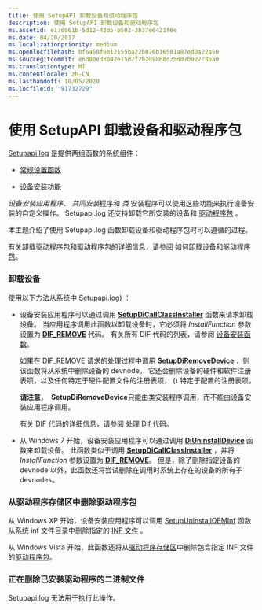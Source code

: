 ```yaml
---
title: 使用 SetupAPI 卸载设备和驱动程序包
description: 使用 SetupAPI 卸载设备和驱动程序包
ms.assetid: e170961b-5d12-43d5-b502-3b37e6421f6e
ms.date: 04/20/2017
ms.localizationpriority: medium
ms.openlocfilehash: bf6468f6b12155ba22b076b16581a87ed0a22a50
ms.sourcegitcommit: e6d80e33042e15d7f2b2d9868d25d07b927c86a0
ms.translationtype: MT
ms.contentlocale: zh-CN
ms.lasthandoff: 10/05/2020
ms.locfileid: "91732729"
---
```

# <a name="using-setupapi-to-uninstall-devices-and-driver-packages"></a>使用 SetupAPI 卸载设备和驱动程序包


[Setupapi.log](setupapi.md) 是提供两组函数的系统组件：

-   [常规设置函数](/previous-versions/ff544985(v=vs.85))

-   [设备安装功能](/previous-versions/ff541299(v=vs.85))

*设备安装应用程序*、 *共同安装*程序和 *类* 安装程序可以使用这些功能来执行设备安装的自定义操作。 Setupapi.log 还支持卸载它所安装的设备和 [驱动程序包](driver-packages.md) 。

本主题介绍了使用 Setupapi.log 函数卸载设备和驱动程序包时可以遵循的过程。

有关卸载驱动程序包和驱动程序包的详细信息，请参阅 [如何卸载设备和驱动程序包](how-devices-and-driver-packages-are-uninstalled.md)。

### <a name="uninstalling-the-device"></a><a href="" id="uninstalling-the-device"></a> 卸载设备

使用以下方法从系统中 Setupapi.log) ：

-   设备安装应用程序可以通过调用 [**SetupDiCallClassInstaller**](/windows/win32/api/setupapi/nf-setupapi-setupdicallclassinstaller) 函数来请求卸载设备。 当应用程序调用此函数以卸载设备时，它必须将 *InstallFunction* 参数设置为 [**DIF_REMOVE**](./dif-remove.md) 代码。  有关所有 DIF 代码的列表，请参阅 [设备安装函数](/previous-versions/ff541307(v=vs.85))。

    如果在 DIF_REMOVE 请求的处理过程中调用 [**SetupDiRemoveDevice**](/windows/win32/api/setupapi/nf-setupapi-setupdiremovedevice) ，则该函数将从系统中删除设备的 devnode。 它还会删除设备的硬件和软件注册表项，以及任何特定于硬件配置文件的注册表项， () 特定于配置的注册表项。

    **请注意**，  **SetupDiRemoveDevice**只能由类安装程序调用，而不能由设备安装应用程序调用。

    有关 DIF 代码的详细信息，请参阅 [处理 Dif 代码](handling-dif-codes.md)。

-   从 Windows 7 开始，设备安装应用程序可以通过调用 [**DiUninstallDevice**](/windows/win32/api/newdev/nf-newdev-diuninstalldevice) 函数来卸载设备。 此函数类似于调用 [**SetupDiCallClassInstaller**](/windows/win32/api/setupapi/nf-setupapi-setupdicallclassinstaller) ，并将 *InstallFunction* 参数设置为 [**DIF_REMOVE**](./dif-remove.md)。 但是，除了删除指定设备的 devnode 以外，此函数还将尝试删除在调用时系统上存在的设备的所有子 devnodes。

### <a name="deleting-a-driver-package-from-the-driver-store"></a><a href="" id="deleting-a-driver-package-from-the-driver-store"></a> 从驱动程序存储区中删除驱动程序包

从 Windows XP 开始，设备安装应用程序可以调用 [SetupUninstallOEMInf](/windows/win32/api/setupapi/nf-setupapi-setupuninstalloeminfa) 函数从系统 inf 文件目录中删除指定的 [INF 文件](overview-of-inf-files.md) 。

从 Windows Vista 开始，此函数还将从[驱动程序存储区](driver-store.md)中删除包含指定 INF 文件的[驱动程序包](driver-packages.md)。

### <a name="deleting-the-binary-files-of-the-installed-driver"></a><a href="" id="deleting-the-binary-files-of-the-installed-driver"></a> 正在删除已安装驱动程序的二进制文件

Setupapi.log 无法用于执行此操作。

